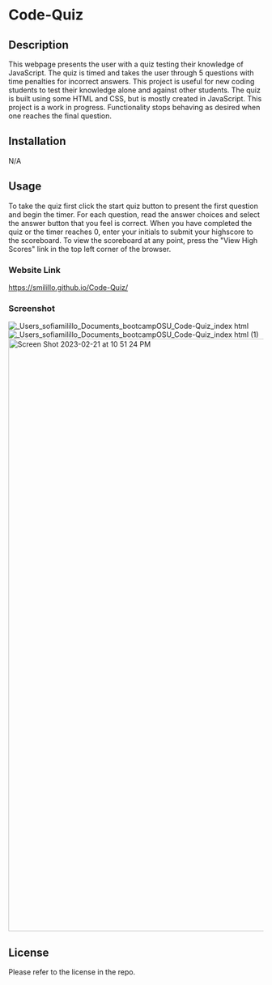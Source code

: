 # Code-Quiz
## Description
This webpage presents the user with a quiz testing their knowledge of JavaScript. The quiz is timed and takes the user through 5 questions with time penalties for incorrect answers. This project is useful for new coding students to test their knowledge alone and against other students. The quiz is built using some HTML and CSS, but is mostly created in JavaScript. This project is a work in progress. Functionality stops behaving as desired when one reaches the final question.

## Installation

N/A

## Usage
To take the quiz first click the start quiz button to present the first question and begin the timer. For each question, read the answer choices and select the answer button that you feel is correct. When you have completed the quiz or the timer reaches 0, enter your initials to submit your highscore to the scoreboard. To view the scoreboard at any point, press the "View High Scores" link in the top left corner of the browser. 

### Website Link
https://smilillo.github.io/Code-Quiz/

### Screenshot
![_Users_sofiamilillo_Documents_bootcampOSU_Code-Quiz_index html](https://user-images.githubusercontent.com/121981411/220517176-aff82fda-9b7b-4855-8c1e-648a10014d11.png)
![_Users_sofiamilillo_Documents_bootcampOSU_Code-Quiz_index html (1)](https://user-images.githubusercontent.com/121981411/220517214-c8b8f61e-2472-4a67-8c03-3acecc8b67c3.png)
<img width="1170" alt="Screen Shot 2023-02-21 at 10 51 24 PM" src="https://user-images.githubusercontent.com/121981411/220517360-e8975269-f42f-4a0e-955e-473058cebbbe.png">


## License

Please refer to the license in the repo.
